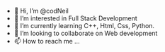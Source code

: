 - 👋 Hi, I’m @codNeil
- 👀 I’m interested in Full Stack Development
- 🌱 I’m currently learning C++, Html, Css, Python.
- 💞️ I’m looking to collaborate on Web development
- 📫 How to reach me ...

<!---
codNeil/codNeil is a ✨ special ✨ repository because its `README.md` (this file) appears on your GitHub profile.
You can click the Preview link to take a look at your changes.
--->
